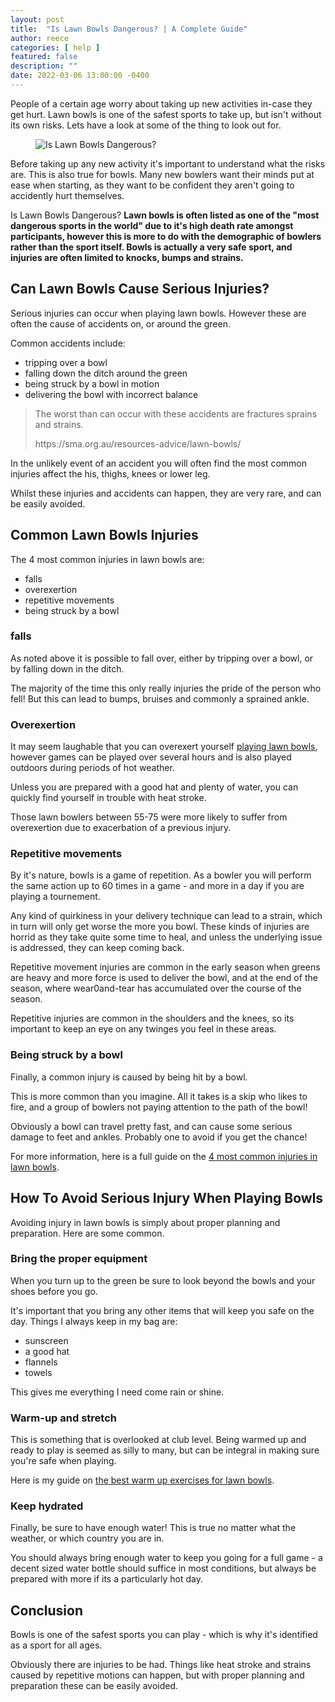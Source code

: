 ```yaml
---
layout: post
title:  "Is Lawn Bowls Dangerous? | A Complete Guide"
author: reece
categories: [ help ]
featured: false
description: ""
date: 2022-03-06 13:00:00 -0400
---
```

    

<!-- wp:paragraph -->
<p xmlns="http://www.w3.org/1999/xhtml">People of a certain age worry about taking up new activities in-case they get hurt. Lawn bowls is one of the safest sports to take up, but isn't without its own risks. Lets have a look at some of the thing to look out for.</p>
<!-- /wp:paragraph -->

<!-- wp:image {"id":520,"sizeSlug":"full","linkDestination":"none"} -->
<figure class="wp-block-image size-full"><img src="/img/posts/Is-Lawn-Bowls-Dangerous.jpg" alt="Is Lawn Bowls Dangerous?" class="wp-image-520"/></figure>
<!-- /wp:image -->

<!-- wp:paragraph -->
<p>Before taking up any new activity it's important to understand what the risks are. This is also true for bowls. Many new bowlers want their minds put at ease when starting, as they want to be confident they aren't going to accidently hurt themselves.</p>
<!-- /wp:paragraph -->

<!-- wp:paragraph -->
<p>Is Lawn Bowls Dangerous? <strong>Lawn bowls is often listed as one of the "most dangerous sports in the world" due to it's high death rate amongst participants, however this is more to do with the demographic of bowlers rather than the sport itself. Bowls is actually a very safe sport, and injuries are often limited to knocks, bumps and strains. </strong></p>
<!-- /wp:paragraph -->

<!-- wp:heading -->
<h2>Can Lawn Bowls Cause Serious Injuries?</h2>
<!-- /wp:heading -->

<!-- wp:paragraph -->
<p>Serious injuries can occur when playing lawn bowls. However these are often the cause of accidents on, or around the green.</p>
<!-- /wp:paragraph -->

<!-- wp:paragraph -->
<p>Common accidents include:</p>
<!-- /wp:paragraph -->

<!-- wp:list -->
<ul><li>tripping over a bowl</li><li>falling down the ditch around the green</li><li>being struck by a bowl in motion</li><li>delivering the bowl with incorrect balance</li></ul>
<!-- /wp:list -->

<!-- wp:quote -->
<blockquote class="wp-block-quote"><p>The worst than can occur with these accidents are fractures sprains and strains. </p><p>https://sma.org.au/resources-advice/lawn-bowls/</p></blockquote>
<!-- /wp:quote -->

<!-- wp:paragraph -->
<p>In the unlikely event of an accident you will often find the most common injuries affect the his, thighs, knees or lower leg.</p>
<!-- /wp:paragraph -->

<!-- wp:paragraph -->
<p>Whilst these injuries and accidents can happen, they are very rare, and can be easily avoided.</p>
<!-- /wp:paragraph -->

<!-- wp:heading -->
<h2>Common Lawn Bowls Injuries</h2>
<!-- /wp:heading -->

<!-- wp:paragraph -->
<p>The 4 most common injuries in lawn bowls are:</p>
<!-- /wp:paragraph -->

<!-- wp:list -->
<ul><li>falls</li><li>overexertion</li><li>repetitive movements</li><li>being struck by a bowl</li></ul>
<!-- /wp:list -->

<!-- wp:heading {"level":3} -->
<h3>falls</h3>
<!-- /wp:heading -->

<!-- wp:paragraph -->
<p>As noted above it is possible to fall over, either by tripping over a bowl, or by falling down in the ditch.</p>
<!-- /wp:paragraph -->

<!-- wp:paragraph -->
<p>The majority of the time this only really injuries the pride of the person who fell! But this can lead to bumps, bruises and commonly a sprained ankle.</p>
<!-- /wp:paragraph -->

<!-- wp:heading {"level":3} -->
<h3>Overexertion</h3>
<!-- /wp:heading -->

<!-- wp:paragraph -->
<p>It may seem laughable that you can overexert yourself <a href="https://www.jackhighbowls.com/help/lawn-bowls-rules/">playing lawn bowls</a>, however games can be played over several hours and is also played outdoors during periods of hot weather.</p>
<!-- /wp:paragraph -->

<!-- wp:paragraph -->
<p>Unless you are prepared with a good hat and plenty of water, you can quickly find yourself in trouble with heat stroke.</p>
<!-- /wp:paragraph -->

<!-- wp:paragraph -->
<p>Those lawn bowlers between 55-75 were more likely to suffer from overexertion due to exacerbation of a previous injury.</p>
<!-- /wp:paragraph -->

<!-- wp:heading {"level":3} -->
<h3>Repetitive movements</h3>
<!-- /wp:heading -->

<!-- wp:paragraph -->
<p>By it's nature, bowls is a game of repetition. As a bowler you will perform the same action up to 60 times in a game - and more in a day if you are playing a tournement.</p>
<!-- /wp:paragraph -->

<!-- wp:paragraph -->
<p>Any kind of quirkiness in your delivery technique can lead to a strain, which in turn will only get worse the more you bowl. These kinds of injuries are horrid as they take quite some time to heal, and unless the underlying issue is addressed, they can keep coming back.</p>
<!-- /wp:paragraph -->

<!-- wp:paragraph -->
<p>Repetitive movement injuries are common in the early season when greens are heavy and more force is used to deliver the bowl, and at the end of the season, where wear0and-tear has accumulated over the course of the season.</p>
<!-- /wp:paragraph -->

<!-- wp:paragraph -->
<p>Repetitive injuries are common in the shoulders and the knees, so its important to keep an eye on any twinges you feel in these areas.</p>
<!-- /wp:paragraph -->

<!-- wp:heading {"level":3} -->
<h3>Being struck by a bowl</h3>
<!-- /wp:heading -->

<!-- wp:paragraph -->
<p>Finally, a common injury is caused by being hit by a bowl.</p>
<!-- /wp:paragraph -->

<!-- wp:paragraph -->
<p>This is more common than you imagine. All it takes is a skip who likes to fire, and a group of bowlers not paying attention to the path of the bowl!</p>
<!-- /wp:paragraph -->

<!-- wp:paragraph -->
<p>Obviously a bowl can travel pretty fast, and can cause some serious damage to feet and ankles. Probably one to avoid if you get the chance!</p>
<!-- /wp:paragraph -->

<!-- wp:paragraph -->
<p>For more information, here is a full guide on the <a href="https://www.jackhighbowls.com/help/common-injuries-in-lawn-bowls/" data-type="URL" data-id="https://www.jackhighbowls.com/help/common-injuries-in-lawn-bowls/">4 most common injuries in lawn bowls</a>.</p>
<!-- /wp:paragraph -->

<!-- wp:heading -->
<h2>How To Avoid Serious Injury When Playing Bowls</h2>
<!-- /wp:heading -->

<!-- wp:paragraph -->
<p>Avoiding injury in lawn bowls is simply about proper planning and preparation. Here are some common.</p>
<!-- /wp:paragraph -->

<!-- wp:heading {"level":3} -->
<h3>Bring the proper equipment</h3>
<!-- /wp:heading -->

<!-- wp:paragraph -->
<p>When you turn up to the green be sure to look beyond the bowls and your shoes before you go.</p>
<!-- /wp:paragraph -->

<!-- wp:paragraph -->
<p>It's important that you bring any other items that will keep you safe on the day. Things I always keep in my bag are:</p>
<!-- /wp:paragraph -->

<!-- wp:list -->
<ul><li>sunscreen</li><li>a good hat</li><li>flannels</li><li>towels</li></ul>
<!-- /wp:list -->

<!-- wp:paragraph -->
<p>This gives me everything I need come rain or shine.</p>
<!-- /wp:paragraph -->

<!-- wp:heading {"level":3} -->
<h3>Warm-up and stretch</h3>
<!-- /wp:heading -->

<!-- wp:paragraph -->
<p>This is something that is overlooked at club level. Being warmed up and ready to play is seemed as silly to many, but can be integral in making sure you're safe when playing.</p>
<!-- /wp:paragraph -->

<!-- wp:paragraph -->
<p>Here is my guide on <a href="https://www.jackhighbowls.com/help/lawn-bowls-exercises/" data-type="URL" data-id="https://www.jackhighbowls.com/help/lawn-bowls-exercises/">the best warm up exercises for lawn bowls</a>.</p>
<!-- /wp:paragraph -->

<!-- wp:heading {"level":3} -->
<h3>Keep hydrated</h3>
<!-- /wp:heading -->

<!-- wp:paragraph -->
<p>Finally, be sure to have enough water! This is true no matter what the weather, or which country you are in.</p>
<!-- /wp:paragraph -->

<!-- wp:paragraph -->
<p>You should always bring enough water to keep you going for a full game - a decent sized water bottle should suffice in most conditions, but always be prepared with more if its a particularly hot day.</p>
<!-- /wp:paragraph -->

<!-- wp:heading -->
<h2>Conclusion</h2>
<!-- /wp:heading -->

<!-- wp:paragraph -->
<p>Bowls is one of the safest sports you can play - which is why it's identified as a sport for all ages.</p>
<!-- /wp:paragraph -->

<!-- wp:paragraph -->
<p>Obviously there are injuries to be had. Things like heat stroke and strains caused by repetitive motions can happen, but with proper planning and preparation these can be easily avoided.</p>
<!-- /wp:paragraph -->
    